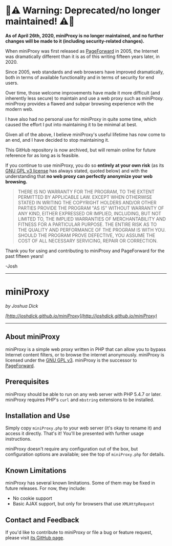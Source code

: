 # :rotating_light::warning: Warning: Deprecated/no longer maintained! :warning::rotating_light:

**As of April 26th, 2020, miniProxy is no longer maintained, and no further changes will be made to it (including security-related changes).**

When miniProxy was first released as [PageForward](http://pageforward.sf.net) in 2005, the Internet was dramatically different than it is as of this writing fifteen years later, in 2020.

Since 2005, web standards and web browsers have improved dramatically, both in terms of available functionality and in terms of security for end users.

Over time, those welcome improvements have made it more difficult (and inherently less secure) to maintain and use a web proxy such as miniProxy. miniProxy provides a flawed and subpar browsing experience with the modern web.

I have also had no personal use for miniProxy in quite some time, which caused the effort I put into maintaining it to be minimal at best.

Given all of the above, I believe miniProxy's useful lifetime has now come to an end, and I have decided to stop maintaining it.

This GitHub repository is now archived, but will remain online for future reference for as long as is feasible.

If you continue to use miniProxy, you do so **entirely at your own risk** (as its [GNU GPL v3 license](https://www.gnu.org/licenses/gpl-3.0.html) has always stated, quoted below) and with the understanding that **no web proxy can perfectly anonymize your web browsing.**

> THERE IS NO WARRANTY FOR THE PROGRAM, TO THE EXTENT PERMITTED BY
> APPLICABLE LAW.  EXCEPT WHEN OTHERWISE STATED IN WRITING THE COPYRIGHT
> HOLDERS AND/OR OTHER PARTIES PROVIDE THE PROGRAM "AS IS" WITHOUT WARRANTY
> OF ANY KIND, EITHER EXPRESSED OR IMPLIED, INCLUDING, BUT NOT LIMITED TO,
> THE IMPLIED WARRANTIES OF MERCHANTABILITY AND FITNESS FOR A PARTICULAR
> PURPOSE.  THE ENTIRE RISK AS TO THE QUALITY AND PERFORMANCE OF THE PROGRAM
> IS WITH YOU.  SHOULD THE PROGRAM PROVE DEFECTIVE, YOU ASSUME THE COST OF
> ALL NECESSARY SERVICING, REPAIR OR CORRECTION.

Thank you for using and contributing to miniProxy and PageForward for the past fifteen years!

-Josh

---

# miniProxy

*by Joshua Dick*

*[http://joshdick.github.io/miniProxy](http://joshdick.github.io/miniProxy)*

---

## About miniProxy

miniProxy is a simple web proxy written in PHP that can allow you to bypass Internet content filters, or to browse the internet anonymously. miniProxy is licensed under the [GNU GPL v3](https://www.gnu.org/licenses/gpl-3.0.html). miniProxy is the successor to [PageForward](http://pageforward.sf.net).

## Prerequisites

miniProxy should be able to run on any web server with PHP 5.4.7 or later. miniProxy requires PHP's `curl` and `mbstring` extensions to be installed.

## Installation and Use

Simply copy `miniProxy.php` to your web server (it's okay to rename it) and access it directly. That's it! You'll be presented with further usage instructions.

miniProxy doesn't require any configuration out of the box, but configuration options are available; see the top of `miniProxy.php` for details.

## Known Limitations

miniProxy has several known limitations. Some of them may be fixed in future releases. For now, they include:

* No cookie support
* Basic AJAX support, but only for browsers that use `XMLHttpRequest`

## Contact and Feedback

If you'd like to contribute to miniProxy or file a bug or feature request, please visit [its GitHub page](https://github.com/joshdick/miniProxy).

